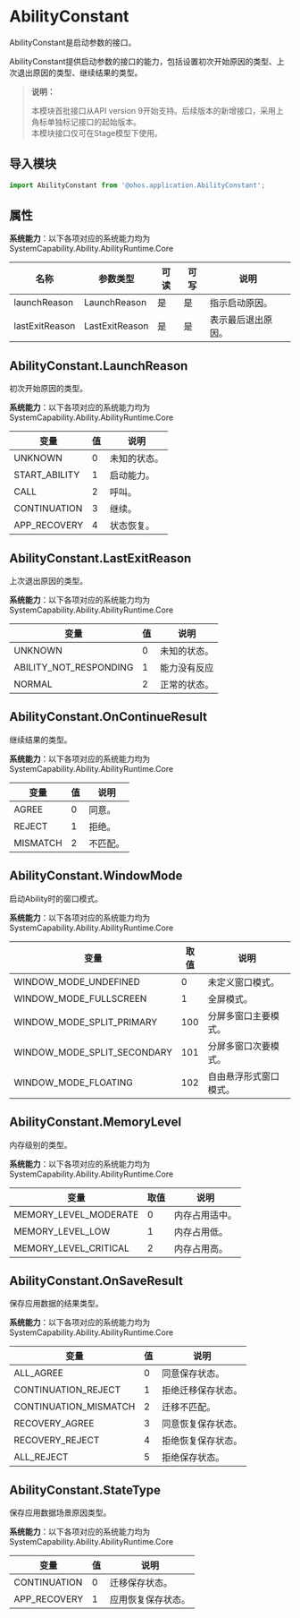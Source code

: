 # AbilityConstant

AbilityConstant是启动参数的接口。

AbilityConstant提供启动参数的接口的能力，包括设置初次开始原因的类型、上次退出原因的类型、继续结果的类型。

> **说明：**
> 
> 本模块首批接口从API version 9开始支持。后续版本的新增接口，采用上角标单独标记接口的起始版本。  
> 本模块接口仅可在Stage模型下使用。

## 导入模块

```js
import AbilityConstant from '@ohos.application.AbilityConstant';
```

## 属性

**系统能力**：以下各项对应的系统能力均为SystemCapability.Ability.AbilityRuntime.Core

| 名称 | 参数类型 | 可读 | 可写 | 说明 | 
| -------- | -------- | -------- | -------- | -------- |
| launchReason | LaunchReason| 是 | 是 | 指示启动原因。 | 
| lastExitReason | LastExitReason | 是 | 是 | 表示最后退出原因。 | 

## AbilityConstant.LaunchReason

初次开始原因的类型。

**系统能力**：以下各项对应的系统能力均为SystemCapability.Ability.AbilityRuntime.Core

| 变量                          | 值   | 说明                                                         |
| ----------------------------- | ---- | ------------------------------------------------------------ |
| UNKNOWN          | 0    | 未知的状态。 |
| START_ABILITY          | 1    | 启动能力。 |
| CALL | 2    | 呼叫。 |
| CONTINUATION           | 3    | 继续。 |
| APP_RECOVERY           | 4    | 状态恢复。 |


## AbilityConstant.LastExitReason

上次退出原因的类型。

**系统能力**：以下各项对应的系统能力均为SystemCapability.Ability.AbilityRuntime.Core

| 变量                          | 值   | 说明                                                         |
| ----------------------------- | ---- | ------------------------------------------------------------ |
| UNKNOWN          | 0    | 未知的状态。 |
| ABILITY_NOT_RESPONDING          | 1    | 能力没有反应 |
| NORMAL | 2    | 正常的状态。 |


## AbilityConstant.OnContinueResult 

继续结果的类型。

**系统能力**：以下各项对应的系统能力均为SystemCapability.Ability.AbilityRuntime.Core

| 变量                          | 值   | 说明                                                         |
| ----------------------------- | ---- | ------------------------------------------------------------ |
| AGREE           | 0    | 同意。 |
| REJECT           | 1    | 拒绝。 |
| MISMATCH  | 2    | 不匹配。|

## AbilityConstant.WindowMode

启动Ability时的窗口模式。

**系统能力**：以下各项对应的系统能力均为SystemCapability.Ability.AbilityRuntime.Core

| 变量                        | 取值 | 说明                 |
| ---                         | --- | ---                  |
| WINDOW_MODE_UNDEFINED       | 0   | 未定义窗口模式。       |
| WINDOW_MODE_FULLSCREEN      | 1   | 全屏模式。            |
| WINDOW_MODE_SPLIT_PRIMARY   | 100 | 分屏多窗口主要模式。   |
| WINDOW_MODE_SPLIT_SECONDARY | 101 | 分屏多窗口次要模式。   |
| WINDOW_MODE_FLOATING        | 102 | 自由悬浮形式窗口模式。 |

## AbilityConstant.MemoryLevel

内存级别的类型。

**系统能力**：以下各项对应的系统能力均为SystemCapability.Ability.AbilityRuntime.Core

| 变量                         | 取值 | 说明                |
| ---                         | --- | ---                  |
| MEMORY_LEVEL_MODERATE       | 0   | 内存占用适中。       |
| MEMORY_LEVEL_LOW            | 1   | 内存占用低。            |
| MEMORY_LEVEL_CRITICAL       | 2   | 内存占用高。   |

## AbilityConstant.OnSaveResult

保存应用数据的结果类型。

**系统能力**：以下各项对应的系统能力均为SystemCapability.Ability.AbilityRuntime.Core

| 变量                          | 值   | 说明                                                         |
| ----------------------------- | ---- | ------------------------------------------------------------ |
| ALL_AGREE           | 0    | 同意保存状态。 |
| CONTINUATION_REJECT           | 1    | 拒绝迁移保存状态。 |
| CONTINUATION_MISMATCH  | 2    | 迁移不匹配。|
| RECOVERY_AGREE           | 3    | 同意恢复保存状态。 |
| RECOVERY_REJECT  | 4    | 拒绝恢复保存状态。|
| ALL_REJECT  | 5    | 拒绝保存状态。|

## AbilityConstant.StateType

保存应用数据场景原因类型。

**系统能力**：以下各项对应的系统能力均为SystemCapability.Ability.AbilityRuntime.Core

| 变量                          | 值   | 说明                                                         |
| ----------------------------- | ---- | ------------------------------------------------------------ |
| CONTINUATION           | 0    | 迁移保存状态。 |
| APP_RECOVERY           | 1    | 应用恢复保存状态。 |
